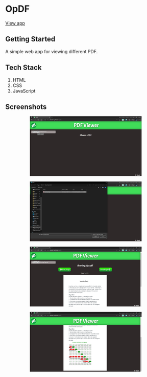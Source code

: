 # OpDF 

<a href="https://kitashi14.github.io/OpDF/" target="blank">View app</a>

## Getting Started

A simple web app for viewing different PDF.

## Tech Stack

  1. HTML 
  2. CSS 
  3. JavaScript 

## Screenshots 

  <p align="center">
  <img src="src/screenshots/first.jpg" width="350" title="Upload">
  </p>
  <p align="center">
  <img src="src/screenshots/second.jpg" width="350" title="Upload">
  </p>
  <p align="center">
  <img src="src/screenshots/third.jpg" width="350" title="Upload">
  </p>
  <p align="center">
  <img src="src/screenshots/fourth.jpg" width="350" title="Upload">
  </p>

